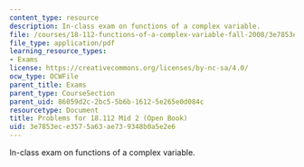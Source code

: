 ```yaml
---
content_type: resource
description: In-class exam on functions of a complex variable.
file: /courses/18-112-functions-of-a-complex-variable-fall-2008/3e7853ece3575a63ae739348b0a5e2e6_mid2prob.pdf
file_type: application/pdf
learning_resource_types:
- Exams
license: https://creativecommons.org/licenses/by-nc-sa/4.0/
ocw_type: OCWFile
parent_title: Exams
parent_type: CourseSection
parent_uid: 86059d2c-2bc5-5b6b-1612-5e265e0d084c
resourcetype: Document
title: Problems for 18.112 Mid 2 (Open Book)
uid: 3e7853ec-e357-5a63-ae73-9348b0a5e2e6
---
```

In-class exam on functions of a complex variable.